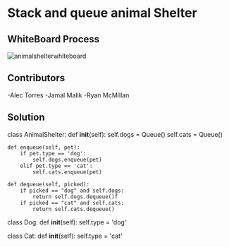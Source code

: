 # Stack and queue animal Shelter

## WhiteBoard Process
![animalshelterwhiteboard](animalshelterwhiteboard(1).png)


## Contributors
-Alec Torres
-Jamal Malik
-Ryan McMillan

## Solution

class AnimalShelter:
    def __init__(self):
        self.dogs = Queue()
        self.cats = Queue()

    def enqueue(self, pet):
        if pet.type == 'dog':
            self.dogs.enqueue(pet)
        elif pet.type == 'cat':
            self.cats.enqueue(pet)

    def dequeue(self, picked):
        if picked == "dog" and self.dogs:
            return self.dogs.dequeue()f
        if picked == "cat" and self.cats:
            return self.cats.dequeue()

class Dog:
    def __init__(self):
        self.type = 'dog'


class Cat:
    def __init__(self):
        self.type = 'cat'

